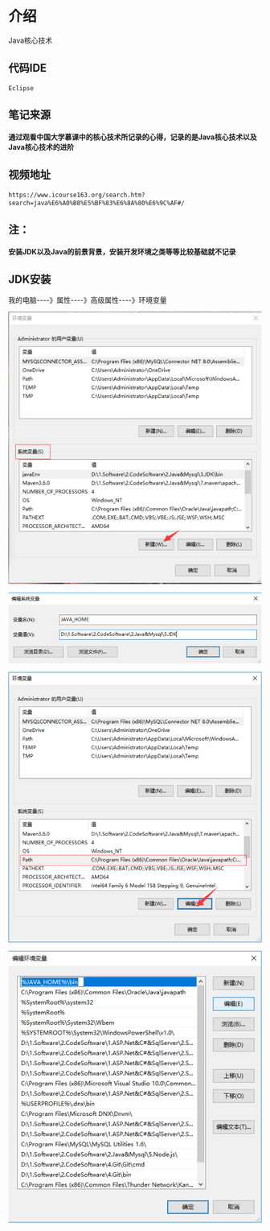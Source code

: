 # 介绍

Java核心技术

## 代码IDE

```
Eclipse
```

## 笔记来源

#### 	**通过观看中国大学慕课中的核心技术所记录的心得，记录的是Java核心技术以及Java核心技术的进阶**

## 视频地址

```
https://www.icourse163.org/search.htm?search=java%E6%A0%B8%E5%BF%83%E6%8A%80%E6%9C%AF#/
```

## 注：

#### ​	**安装JDK以及Java的前景背景，安装开发环境之类等等比较基础就不记录**



## JDK安装

我的电脑----》属性----》高级属性----》环境变量

![1551441715215](..\0.image\1551441715215.png)

![1551442000199](..\0.image\1551442000199.png)

![1551441838587](..\0.image\1551441838587.png)

![1551441925095](..\0.image\1551441925095.png)